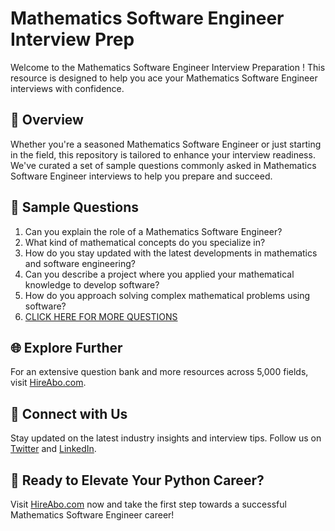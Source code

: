 # Mathematics Software Engineer Interview Prep

Welcome to the Mathematics Software Engineer Interview Preparation ! This resource is designed to help you ace your Mathematics Software Engineer interviews with confidence.

## 🚀 Overview

Whether you're a seasoned Mathematics Software Engineer or just starting in the field, this repository is tailored to enhance your interview readiness. We've curated a set of sample questions commonly asked in Mathematics Software Engineer interviews to help you prepare and succeed.

## 📝 Sample Questions

1. Can you explain the role of a Mathematics Software Engineer?
2. What kind of mathematical concepts do you specialize in?
3. How do you stay updated with the latest developments in mathematics and software engineering?
4. Can you describe a project where you applied your mathematical knowledge to develop software?
5. How do you approach solving complex mathematical problems using software?
6. [CLICK HERE FOR MORE QUESTIONS](https://hireabo.com/job/19_0_31/Mathematics%20Software%20Engineer)

## 🌐 Explore Further

For an extensive question bank and more resources across 5,000 fields, visit [HireAbo.com](https://www.hireabo.com).

## 📱 Connect with Us

Stay updated on the latest industry insights and interview tips. Follow us on [Twitter](https://twitter.com/hireabo) and [LinkedIn](https://www.linkedin.com/in/hire-abo-3609972a8/).

## 🚀 Ready to Elevate Your Python Career?

Visit [HireAbo.com](https://www.hireabo.com) now and take the first step towards a successful Mathematics Software Engineer career!